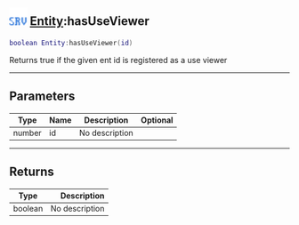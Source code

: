 ## <img src="../../.gitbook/assets/server.png" width="32" height="32" /> [Entity](../entity/README.md):hasUseViewer

```lua
boolean Entity:hasUseViewer(id)
```

Returns true if the given ent id is registered as a use viewer<br>

-----------------
## Parameters

| Type   | Name | Description | Optional |
| ------ | ---- | ----------- | -------: |
| number | id | No description |  |

-----------------
## Returns

| Type   | Description |
| ------ | ----------: |
| boolean | No description |
